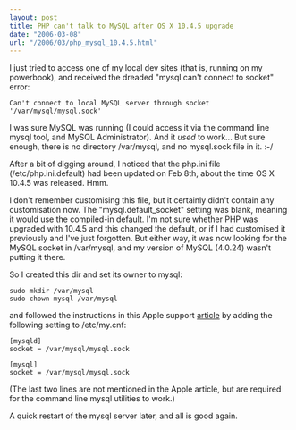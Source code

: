 ```yaml
---
layout: post
title: PHP can't talk to MySQL after OS X 10.4.5 upgrade
date: "2006-03-08"
url: "/2006/03/php_mysql_10.4.5.html"
---
```


I just tried to access one of my local dev sites (that is, running on
my powerbook), and received the dreaded "mysql can't connect to
socket" error:

    Can't connect to local MySQL server through socket '/var/mysql/mysql.sock'

I was sure MySQL was running (I could access it via the command line
mysql tool, and MySQL Administrator). And it *used* to work... But
sure enough, there is no directory /var/mysql, and no mysql.sock file
in it. :-/

After a bit of digging around, I noticed that the php.ini file
(/etc/php.ini.default) had been updated on Feb 8th, about the time
OS X 10.4.5 was released. Hmm.

I don't remember customising this file, but it certainly didn't
contain any customisation now. The "mysql.default_socket" setting was
blank, meaning it would use the compiled-in default. I'm not sure
whether PHP was upgraded with 10.4.5 and this changed the default, or
if I had customised it previously and I've just forgotten. But either
way, it was now looking for the MySQL socket in /var/mysql, and my
version of MySQL (4.0.24) wasn't putting it there.

So I created this dir and set its owner to mysql:

    sudo mkdir /var/mysql
    sudo chown mysql /var/mysql 

and followed the instructions in this Apple support [article][1] by
adding the following setting to /etc/my.cnf:

    [mysqld]
    socket = /var/mysql/mysql.sock

    [mysql]
    socket = /var/mysql/mysql.sock

(The last two lines are not mentioned in the Apple article, but are
required for the command line mysql utilities to work.)

A quick restart of the mysql server later, and all is good again.

[1]: http://docs.info.apple.com/article.html?artnum=301457
